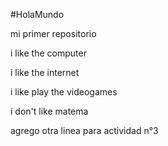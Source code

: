 #HolaMundo

mi primer repositorio

i like the computer

i like the internet

i like play the videogames

i don't like matema

agrego otra linea para actividad n°3
